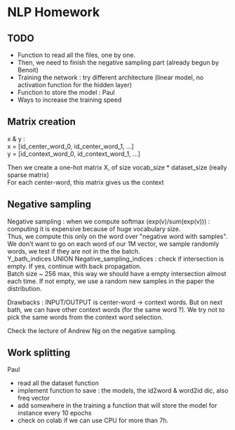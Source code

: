 # NLP Homework

## TODO
- Function to read all the files, one by one.  
- Then, we need to finish the negative sampling part (already begun by Benoit)  
- Training the network : try different architecture (linear model, no activation function for the hidden layer)  
- Function to store the model : Paul  
- Ways to increase the training speed  

## Matrix creation
x & y :  
x = [id_center_word_0, id_center_word_1, ...]  
y = [id_context_word_0, id_context_word_1, ...]  

Then we create a one-hot matrix X, of size vocab_size * dataset_size (really sparse matrix)  
For each center-word, this matrix gives us the context  

## Negative sampling

Negative sampling : when we compute softmax (exp(v)/sum(exp(v))) : computing it is expensive because of huge vocabulary size.  
Thus, we compute this only on the word over "negative word with samples".
We don't want to go on each word of our 1M vector, we sample randomly words, we test if they are not in the the batch.  
Y_bath_indices UNION Negative_sampling_indices : check if intersection is empty. If yes, continue with back propagation.  
Batch size ~ 256 max, this way we should have a empty intersection almost each time. If not empty, we use a random new samples in the paper the distribution.  

Drawbacks : INPUT/OUTPUT is center-word -> context words. But on next bath, we can have other context words (for the same word ?). We try not to pick the same words from the context word selection.  
  
Check the lecture of Andrew Ng on the negative sampling.  
  
## Work splitting
Paul
- read all the dataset function
- implement function to save : the models, the id2word & word2id dic, also freq vector
- add somewhere in the training a function that will store the model for instance every 10 epochs
- check on colab if we can use CPU for more than 7h.